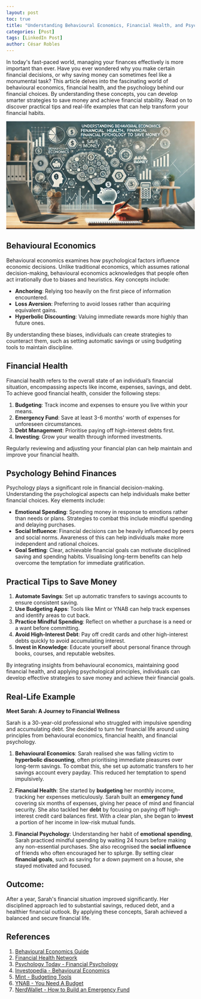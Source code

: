 ```yaml
---
layout: post
toc: true
title: "Understanding Behavioural Economics, Financial Health, and Psychology to Save Money"
categories: [Post]
tags: [LinkedIn Post]
author: César Robles
---
```

In today's fast-paced world, managing your finances effectively is more important than ever. Have you ever wondered why you make certain financial decisions, or why saving money can sometimes feel like a monumental task? This article delves into the fascinating world of behavioural economics, financial health, and the psychology behind our financial choices. By understanding these concepts, you can develop smarter strategies to save money and achieve financial stability. Read on to discover practical tips and real-life examples that can help transform your financial habits.

![Saving money - DALL-E 3.0](/imag/post_images/saving_money.jpg)

## Behavioural Economics

Behavioural economics examines how psychological factors influence economic decisions. Unlike traditional economics, which assumes rational decision-making, behavioural economics acknowledges that people often act irrationally due to biases and heuristics. Key concepts include:

- **Anchoring**: Relying too heavily on the first piece of information encountered.
- **Loss Aversion**: Preferring to avoid losses rather than acquiring equivalent gains.
- **Hyperbolic Discounting**: Valuing immediate rewards more highly than future ones.

By understanding these biases, individuals can create strategies to counteract them, such as setting automatic savings or using budgeting tools to maintain discipline.

## Financial Health

Financial health refers to the overall state of an individual’s financial situation, encompassing aspects like income, expenses, savings, and debt. To achieve good financial health, consider the following steps:

1. **Budgeting**: Track income and expenses to ensure you live within your means.
2. **Emergency Fund**: Save at least 3-6 months' worth of expenses for unforeseen circumstances.
3. **Debt Management**: Prioritise paying off high-interest debts first.
4. **Investing**: Grow your wealth through informed investments.

Regularly reviewing and adjusting your financial plan can help maintain and improve your financial health.

## Psychology Behind Finances

Psychology plays a significant role in financial decision-making. Understanding the psychological aspects can help individuals make better financial choices. Key elements include:

- **Emotional Spending**: Spending money in response to emotions rather than needs or plans. Strategies to combat this include mindful spending and delaying purchases.
- **Social Influence**: Financial decisions can be heavily influenced by peers and social norms. Awareness of this can help individuals make more independent and rational choices.
- **Goal Setting**: Clear, achievable financial goals can motivate disciplined saving and spending habits. Visualising long-term benefits can help overcome the temptation for immediate gratification.

## Practical Tips to Save Money

1. **Automate Savings**: Set up automatic transfers to savings accounts to ensure consistent saving.
2. **Use Budgeting Apps**: Tools like Mint or YNAB can help track expenses and identify areas to cut back.
3. **Practice Mindful Spending**: Reflect on whether a purchase is a need or a want before committing.
4. **Avoid High-Interest Debt**: Pay off credit cards and other high-interest debts quickly to avoid accumulating interest.
5. **Invest in Knowledge**: Educate yourself about personal finance through books, courses, and reputable websites.

By integrating insights from behavioural economics, maintaining good financial health, and applying psychological principles, individuals can develop effective strategies to save money and achieve their financial goals.

## Real-Life Example

**Meet Sarah: A Journey to Financial Wellness**

Sarah is a 30-year-old professional who struggled with impulsive spending and accumulating debt. She decided to turn her financial life around using principles from behavioural economics, financial health, and financial psychology.

1. **Behavioural Economics**: Sarah realised she was falling victim to **hyperbolic discounting**, often prioritising immediate pleasures over long-term savings. To combat this, she set up automatic transfers to her savings account every payday. This reduced her temptation to spend impulsively.

2. **Financial Health**: She started by **budgeting** her monthly income, tracking her expenses meticulously. Sarah built an **emergency fund** covering six months of expenses, giving her peace of mind and financial security. She also tackled her **debt** by focusing on paying off high-interest credit card balances first. With a clear plan, she began to **invest** a portion of her income in low-risk mutual funds.

3. **Financial Psychology**: Understanding her habit of **emotional spending**, Sarah practiced mindful spending by waiting 24 hours before making any non-essential purchases. She also recognised the **social influence** of friends who often encouraged her to splurge. By setting clear **financial goals**, such as saving for a down payment on a house, she stayed motivated and focused.

## Outcome:
After a year, Sarah's financial situation improved significantly. Her disciplined approach led to substantial savings, reduced debt, and a healthier financial outlook. By applying these concepts, Sarah achieved a balanced and secure financial life.

## References

1. [Behavioural Economics Guide](https://www.behavioraleconomics.com/resources/mini-encyclopedia-of-be/)
2. [Financial Health Network](https://finhealthnetwork.org/)
3. [Psychology Today - Financial Psychology](https://www.psychologytoday.com/us/basics/money/psychology-money)
4. [Investopedia - Behavioural Economics](https://www.investopedia.com/terms/b/behavioral_economics.asp)
5. [Mint - Budgeting Tools](https://www.mint.com/)
6. [YNAB - You Need A Budget](https://www.youneedabudget.com/)
7. [NerdWallet - How to Build an Emergency Fund](https://www.nerdwallet.com/article/finance/how-to-build-an-emergency-fund)
